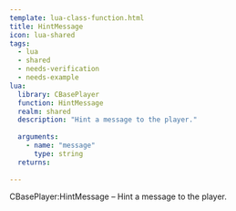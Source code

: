 ```yaml
---
template: lua-class-function.html
title: HintMessage
icon: lua-shared
tags:
  - lua
  - shared
  - needs-verification
  - needs-example
lua:
  library: CBasePlayer
  function: HintMessage
  realm: shared
  description: "Hint a message to the player."
  
  arguments:
    - name: "message"
      type: string
  returns:
    
---
```


<div class="lua__search__keywords">
CBasePlayer:HintMessage &#x2013; Hint a message to the player.
</div>
